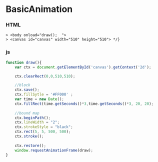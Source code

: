 # BasicAnimation  
### HTML  
    > <body onload="draw();  ">  
    > <canvas id="canvas" width="510" height="510"> */}  
### js
```javascript
function draw(){  
    var ctx = document.getElementById('canvas').getContext('2d');    

    ctx.clearRect(0,0,510,510);    

    //block
    ctx.save();    
    ctx.fillSytle = '#FF000' ;  
    var time = new Date();  
    ctx.fillRect(time.getSeconds()*3,time.getSeconds()*3, 20, 20);  
    
    //bound map
    ctx.beginPath();  
    ctx.lineWidth = "2";  
    ctx.strokeStyle = "black";  
    ctx.rect(5, 5, 500, 500);  
    ctx.stroke();  
    
    ctx.restore();  
    window.requestAnimationFrame(draw);  
}
```